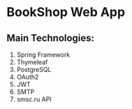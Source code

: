 # BookShop Web App

## Main Technologies:

1. Spring Framework
2. Thymeleaf
3. PostgreSQL
4. OAuth2
5. JWT
6. SMTP
7. smsc.ru API
